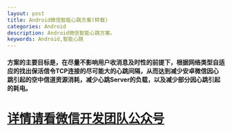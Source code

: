 ```yaml
---
layout: post
title: Android微信智能心跳方案(转载)
categories: Android
description: Android微信智能心跳方案。
keywords: Android,智能心跳
---
```


####  方案的主要目标是，在尽量不影响用户收消息及时性的前提下，根据网络类型自适应的找出保活信令TCP连接的尽可能大的心跳间隔，从而达到减少安卓微信因心跳引起的空中信道资源消耗，减少心跳Server的负载，以及减少部分因心跳引起的耗电。

# [详情请看微信开发团队公众号](https://mp.weixin.qq.com/s?__biz=MzAwNDY1ODY2OQ==&mid=207243549&idx=1&sn=4ebe4beb8123f1b5ab58810ac8bc5994&scene=1&key=dffc561732c22651a7a551503a3e34117fa2cfa4d0eabcfb2a8974dbc8bb9e038324ec7286885b7e855b9272585eee44&ascene=0&uin=MjMyNzA5NjUwMA%3D%3D&devicetype=iMac+MacBookPro11%2C1+OSX+OSX+10.10.5+build(14F27)&version=11020113&pass_ticket=ka0fho%2BQmBJa%2FIrVUZ%2B%2F5D9jGw1RgvUIpCZINFEgomTDYSrSKYrIIGZRgS%2BwFBFP)
